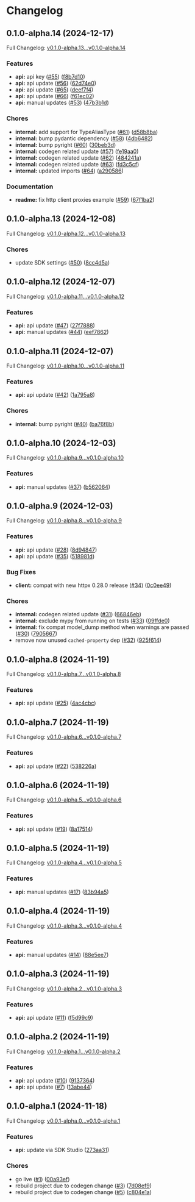# Changelog

## 0.1.0-alpha.14 (2024-12-17)

Full Changelog: [v0.1.0-alpha.13...v0.1.0-alpha.14](https://github.com/haizelabs/haizelabs-python/compare/v0.1.0-alpha.13...v0.1.0-alpha.14)

### Features

* **api:** api key ([#55](https://github.com/haizelabs/haizelabs-python/issues/55)) ([f8b7d10](https://github.com/haizelabs/haizelabs-python/commit/f8b7d10b067086435570b638b6d24e71ab0a2599))
* **api:** api update ([#56](https://github.com/haizelabs/haizelabs-python/issues/56)) ([62d74e0](https://github.com/haizelabs/haizelabs-python/commit/62d74e0f3c10a30159f9affb1e3ea5861a66c5df))
* **api:** api update ([#65](https://github.com/haizelabs/haizelabs-python/issues/65)) ([deef7f4](https://github.com/haizelabs/haizelabs-python/commit/deef7f4276a2d774de040ef4f7a564b2de8d4400))
* **api:** api update ([#66](https://github.com/haizelabs/haizelabs-python/issues/66)) ([f61ec02](https://github.com/haizelabs/haizelabs-python/commit/f61ec0284bdd54a09160de3d87755998f79310c0))
* **api:** manual updates ([#53](https://github.com/haizelabs/haizelabs-python/issues/53)) ([47b3b1d](https://github.com/haizelabs/haizelabs-python/commit/47b3b1d194cea1d9113b6382de942a664cff4f89))


### Chores

* **internal:** add support for TypeAliasType ([#61](https://github.com/haizelabs/haizelabs-python/issues/61)) ([d58b8ba](https://github.com/haizelabs/haizelabs-python/commit/d58b8badac7a0519e81f409b26349a46fc0dee30))
* **internal:** bump pydantic dependency ([#58](https://github.com/haizelabs/haizelabs-python/issues/58)) ([4db6482](https://github.com/haizelabs/haizelabs-python/commit/4db6482efa056806ac9b6c54f03745123ef0b262))
* **internal:** bump pyright ([#60](https://github.com/haizelabs/haizelabs-python/issues/60)) ([30beb3d](https://github.com/haizelabs/haizelabs-python/commit/30beb3da8e1ee29d7a06b5fb2dcfb1f9ccfe439b))
* **internal:** codegen related update ([#57](https://github.com/haizelabs/haizelabs-python/issues/57)) ([fe19aa0](https://github.com/haizelabs/haizelabs-python/commit/fe19aa002334b3a17c0f14d51f69ddb0d59f40de))
* **internal:** codegen related update ([#62](https://github.com/haizelabs/haizelabs-python/issues/62)) ([484241a](https://github.com/haizelabs/haizelabs-python/commit/484241ac7f322c597041c2938e51689790da74ce))
* **internal:** codegen related update ([#63](https://github.com/haizelabs/haizelabs-python/issues/63)) ([fd3c5cf](https://github.com/haizelabs/haizelabs-python/commit/fd3c5cfaffa2416187737f1f537c7dec21cad576))
* **internal:** updated imports ([#64](https://github.com/haizelabs/haizelabs-python/issues/64)) ([a290586](https://github.com/haizelabs/haizelabs-python/commit/a290586ac17de002ed0c47dabb5a73c358a1bb1e))


### Documentation

* **readme:** fix http client proxies example ([#59](https://github.com/haizelabs/haizelabs-python/issues/59)) ([67f1ba2](https://github.com/haizelabs/haizelabs-python/commit/67f1ba22b91583f4f41f19ad8123c66c31b0f77e))

## 0.1.0-alpha.13 (2024-12-08)

Full Changelog: [v0.1.0-alpha.12...v0.1.0-alpha.13](https://github.com/haizelabs/haizelabs-python/compare/v0.1.0-alpha.12...v0.1.0-alpha.13)

### Chores

* update SDK settings ([#50](https://github.com/haizelabs/haizelabs-python/issues/50)) ([8cc4d5a](https://github.com/haizelabs/haizelabs-python/commit/8cc4d5a583f7e795bcdb3e1e71a6a992f1515fe6))

## 0.1.0-alpha.12 (2024-12-07)

Full Changelog: [v0.1.0-alpha.11...v0.1.0-alpha.12](https://github.com/haizelabs/haizelabs-python/compare/v0.1.0-alpha.11...v0.1.0-alpha.12)

### Features

* **api:** api update ([#47](https://github.com/haizelabs/haizelabs-python/issues/47)) ([27f7888](https://github.com/haizelabs/haizelabs-python/commit/27f7888a2571c0a07d89d9e60184b9a87327b82f))
* **api:** manual updates ([#44](https://github.com/haizelabs/haizelabs-python/issues/44)) ([eef7862](https://github.com/haizelabs/haizelabs-python/commit/eef7862d3c2091019a000c489240e8cb8d1cd4f8))

## 0.1.0-alpha.11 (2024-12-07)

Full Changelog: [v0.1.0-alpha.10...v0.1.0-alpha.11](https://github.com/haizelabs/haizelabs-python/compare/v0.1.0-alpha.10...v0.1.0-alpha.11)

### Features

* **api:** api update ([#42](https://github.com/haizelabs/haizelabs-python/issues/42)) ([1a795a8](https://github.com/haizelabs/haizelabs-python/commit/1a795a8fb67d375ab626acc393b01662c11eaa2c))


### Chores

* **internal:** bump pyright ([#40](https://github.com/haizelabs/haizelabs-python/issues/40)) ([ba76f8b](https://github.com/haizelabs/haizelabs-python/commit/ba76f8b74069c9764dcd98a990859eb6f1455a8b))

## 0.1.0-alpha.10 (2024-12-03)

Full Changelog: [v0.1.0-alpha.9...v0.1.0-alpha.10](https://github.com/haizelabs/haizelabs-python/compare/v0.1.0-alpha.9...v0.1.0-alpha.10)

### Features

* **api:** manual updates ([#37](https://github.com/haizelabs/haizelabs-python/issues/37)) ([b562064](https://github.com/haizelabs/haizelabs-python/commit/b562064d10c8a2117cd65144153812654b174542))

## 0.1.0-alpha.9 (2024-12-03)

Full Changelog: [v0.1.0-alpha.8...v0.1.0-alpha.9](https://github.com/haizelabs/haizelabs-python/compare/v0.1.0-alpha.8...v0.1.0-alpha.9)

### Features

* **api:** api update ([#28](https://github.com/haizelabs/haizelabs-python/issues/28)) ([8d94847](https://github.com/haizelabs/haizelabs-python/commit/8d9484786a5ec3611fad7fb4854c52b20615cfe0))
* **api:** api update ([#35](https://github.com/haizelabs/haizelabs-python/issues/35)) ([518981d](https://github.com/haizelabs/haizelabs-python/commit/518981d6e917a9f294770ef38e60d4ab893bff22))


### Bug Fixes

* **client:** compat with new httpx 0.28.0 release ([#34](https://github.com/haizelabs/haizelabs-python/issues/34)) ([0c0ee49](https://github.com/haizelabs/haizelabs-python/commit/0c0ee49e3fff364dad4588408fd3c0efa431d395))


### Chores

* **internal:** codegen related update ([#31](https://github.com/haizelabs/haizelabs-python/issues/31)) ([66846eb](https://github.com/haizelabs/haizelabs-python/commit/66846ebcdb081ac2807720d616944838ca44d8e3))
* **internal:** exclude mypy from running on tests ([#33](https://github.com/haizelabs/haizelabs-python/issues/33)) ([09ffde0](https://github.com/haizelabs/haizelabs-python/commit/09ffde0ad9cd608d22cbca5d081b6fe1acfb00dd))
* **internal:** fix compat model_dump method when warnings are passed ([#30](https://github.com/haizelabs/haizelabs-python/issues/30)) ([7905667](https://github.com/haizelabs/haizelabs-python/commit/79056673d41ae7e1edfe91563950b2bf6fda8e9e))
* remove now unused `cached-property` dep ([#32](https://github.com/haizelabs/haizelabs-python/issues/32)) ([925f614](https://github.com/haizelabs/haizelabs-python/commit/925f6147fe044e10547f15efbf7bfbc66abae128))

## 0.1.0-alpha.8 (2024-11-19)

Full Changelog: [v0.1.0-alpha.7...v0.1.0-alpha.8](https://github.com/haizelabs/haizelabs-python/compare/v0.1.0-alpha.7...v0.1.0-alpha.8)

### Features

* **api:** api update ([#25](https://github.com/haizelabs/haizelabs-python/issues/25)) ([4ac4cbc](https://github.com/haizelabs/haizelabs-python/commit/4ac4cbcce537f33540c3a1205bb4d1657a59aac6))

## 0.1.0-alpha.7 (2024-11-19)

Full Changelog: [v0.1.0-alpha.6...v0.1.0-alpha.7](https://github.com/haizelabs/haizelabs-python/compare/v0.1.0-alpha.6...v0.1.0-alpha.7)

### Features

* **api:** api update ([#22](https://github.com/haizelabs/haizelabs-python/issues/22)) ([538226a](https://github.com/haizelabs/haizelabs-python/commit/538226a4eaa98c4abb10007a248612a4b94643a5))

## 0.1.0-alpha.6 (2024-11-19)

Full Changelog: [v0.1.0-alpha.5...v0.1.0-alpha.6](https://github.com/haizelabs/haizelabs-python/compare/v0.1.0-alpha.5...v0.1.0-alpha.6)

### Features

* **api:** api update ([#19](https://github.com/haizelabs/haizelabs-python/issues/19)) ([8a17514](https://github.com/haizelabs/haizelabs-python/commit/8a17514ee49b4dbce0bcfc7fb9bc52ab3105f8cc))

## 0.1.0-alpha.5 (2024-11-19)

Full Changelog: [v0.1.0-alpha.4...v0.1.0-alpha.5](https://github.com/haizelabs/haizelabs-python/compare/v0.1.0-alpha.4...v0.1.0-alpha.5)

### Features

* **api:** manual updates ([#17](https://github.com/haizelabs/haizelabs-python/issues/17)) ([83b94a5](https://github.com/haizelabs/haizelabs-python/commit/83b94a5865f76a15c5fd7442bb38fe0dcebe4492))

## 0.1.0-alpha.4 (2024-11-19)

Full Changelog: [v0.1.0-alpha.3...v0.1.0-alpha.4](https://github.com/haizelabs/haizelabs-python/compare/v0.1.0-alpha.3...v0.1.0-alpha.4)

### Features

* **api:** manual updates ([#14](https://github.com/haizelabs/haizelabs-python/issues/14)) ([88e5ee7](https://github.com/haizelabs/haizelabs-python/commit/88e5ee7363f346a0aff64c31f00dea5fbff19dbf))

## 0.1.0-alpha.3 (2024-11-19)

Full Changelog: [v0.1.0-alpha.2...v0.1.0-alpha.3](https://github.com/haizelabs/haizelabs-python/compare/v0.1.0-alpha.2...v0.1.0-alpha.3)

### Features

* **api:** api update ([#11](https://github.com/haizelabs/haizelabs-python/issues/11)) ([f5d99c9](https://github.com/haizelabs/haizelabs-python/commit/f5d99c9f3b87515cad9236785e8e7207036b3ab3))

## 0.1.0-alpha.2 (2024-11-19)

Full Changelog: [v0.1.0-alpha.1...v0.1.0-alpha.2](https://github.com/haizelabs/haizelabs-python/compare/v0.1.0-alpha.1...v0.1.0-alpha.2)

### Features

* **api:** api update ([#10](https://github.com/haizelabs/haizelabs-python/issues/10)) ([9137364](https://github.com/haizelabs/haizelabs-python/commit/9137364101f114cabd1a17561d8a1ad3e34bae6b))
* **api:** api update ([#7](https://github.com/haizelabs/haizelabs-python/issues/7)) ([13abe44](https://github.com/haizelabs/haizelabs-python/commit/13abe4445e6c00460b00b0908b4538f438dac128))

## 0.1.0-alpha.1 (2024-11-18)

Full Changelog: [v0.0.1-alpha.0...v0.1.0-alpha.1](https://github.com/haizelabs/haizelabs-python/compare/v0.0.1-alpha.0...v0.1.0-alpha.1)

### Features

* **api:** update via SDK Studio ([273aa31](https://github.com/haizelabs/haizelabs-python/commit/273aa31e4d13c2752404672fd714bc562c1196fb))


### Chores

* go live ([#1](https://github.com/haizelabs/haizelabs-python/issues/1)) ([00a93ef](https://github.com/haizelabs/haizelabs-python/commit/00a93efe6c66de9054a0af1bdd91bbe50068808e))
* rebuild project due to codegen change ([#3](https://github.com/haizelabs/haizelabs-python/issues/3)) ([7d08ef9](https://github.com/haizelabs/haizelabs-python/commit/7d08ef95542499cd18c073e180cc1f57673eacbd))
* rebuild project due to codegen change ([#5](https://github.com/haizelabs/haizelabs-python/issues/5)) ([c804e1a](https://github.com/haizelabs/haizelabs-python/commit/c804e1af0aead936762e33feb75754962e46ddb7))
